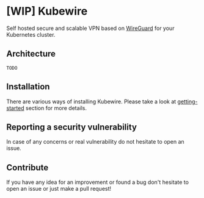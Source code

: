 # [WIP] Kubewire

Self hosted secure and scalable VPN based on [WireGuard](https://www.wireguard.com) for your Kubernetes cluster.

## Architecture

    TODO

## Installation 

There are various ways of installing Kubewire.
Please take a look at [getting-started](getting-started.md) section for more details.

## Reporting a security vulnerability

In case of any concerns or real vulnerability do not hesitate to open an issue.

## Contribute

If you have any idea for an improvement or found a bug don't hesitate to open an issue or just make a pull request!




